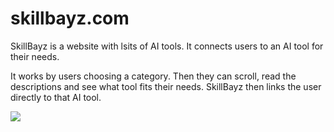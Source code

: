 # skillbayz.com
SkillBayz is a website with lsits of AI tools. It connects users to an AI tool for their needs.

It works by users choosing a category. Then they can scroll, read the descriptions and see what tool fits their needs. 
SkillBayz then links the user directly to that AI tool.

<img src="https://t.bkit.co/w_64d4974a701d5.gif" />
